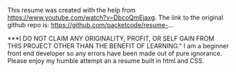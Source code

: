 This resume was created with the help from https://www.youtube.com/watch?v=DbcoQmEjaxg. 
The link to the original github repo is: https://github.com/packetcode/resume-...

***I DO NOT CLAIM ANY ORIGINALITY, PROFIT, OR SELF GAIN FROM THIS PROJECT OTHER THAN THE BENEFIT OF LEARNING."
I am a beginner front end developer so any errors have been made out of pure ignorance. Please enjoy my humble attempt an a resume built in html and CSS. 
